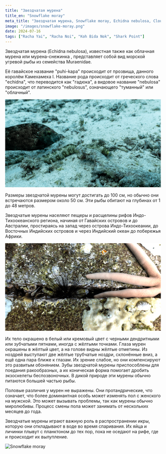 ```yaml
---
title: "Звездчатая мурена"
title_en: "Snowflake moray"
meta_title: "Звездчатая мурена, Snowflake moray, Echidna nebulosa, Clouded moray"
image: "/images/snowflake-moray.png"
date: 2024-07-16
tags: ["Racha Yai", "Racha Noi", "Koh Bida Nok", "Shark Point"]
---
```


Звездчатая мурена (Echidna nebulosa), известная также как облачная мурена или мурена-снежинка , представляет собой вид морской угревой рыбы из семейства Muraenidae.

Её гавайское название "puhi-kapa" происходит от прозвища, данного королём Камехамеха I. Название рода происходит от греческого слова "echidna", что переводится как "гадюка", а видовое название "nebulosa" происходит от латинского "nebulosus", означающего "туманный" или "облачный".

![Snowflake moray](https://github.com/Muratov-Egor/diversnotes/blob/master/assets/images/snowflake-moray-2.png?raw=true "Snowflake moray")

Размеры звездчатой мурены могут достигать до 100 см, но обычно они встречаются размером около 50 см. Эти рыбы обитают на глубинах от 1 до 48 метров.

Звездчатые мурены населяют пещеры и расщелины рифов Индо-Тихоокеанского региона, начиная от Гавайских островов и до Австралии, простираясь на запад через острова Индо-Тихоокеании, до Восточных Индийских островов и через Индийский океан до побережья Африки.

![Snowflake moray](https://github.com/Muratov-Egor/diversnotes/blob/master/assets/images/snowflake-moray-3.png?raw=true "Snowflake moray")

Их тело окрашено в белый или кремовый цвет с черными дендритными или зубчатыми пятнами, иногда с жёлтыми точками. Глаза мурен окрашены в жёлтый цвет, а на голове видны жёлтые отметины. Из ноздрей выступают две жёлтые трубчатые ноздри, склонённые вниз, а ещё одна пара ближе к глазам. Их зрение слабое, но они компенсируют это развитым обонянием. Зубы звездчатой мурены приспособлены для поедания ракообразных, а их коническая форма помогает дробить экзоскелеты беспозвоночных. В дикой природе эти мурены обычно питаются большей частью рыбы.

Половые различия у мурен не выражены. Они протандрические, что означает, что более доминантная особь может изменять пол с женского на мужской. Это может вызывать проблемы, так как мурены обычно миролюбивы. Процесс смены пола может занимать от нескольких месяцев до года.

Звездчатые мурены играют важную роль в распространении икры, которую они откладывают в воде во время спаривания. Их яйца и личинки плывут с планктоном до тех пор, пока не оседают на рифе, где и происходит их вылупление.

![Snowflake moray](https://github.com/Muratov-Egor/diversnotes/blob/master/assets/images/snowflake-moray-4.png?raw=true "Snowflake moray")






